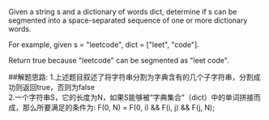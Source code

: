 Given a string s and a dictionary of words dict, determine if s can be segmented into a space-separated sequence of one or more dictionary words.

For example, given
s = "leetcode",
dict = ["leet", "code"].

Return true because "leetcode" can be segmented as "leet code".

##解题思路:
        1.上述题目叙述了将字符串分割为字典含有的几个子字符串，分割成功则返回true，否则为false  
        2.一个字符串S，它的长度为N，如果S能够被“字典集合”（dict）中的单词拼接而成，那么所要满足的条件为:
                F(0, N) = F(0, i) && F(i, j) && F(j, N);
        
